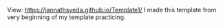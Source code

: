 View: https://jannathsyeda.github.io/Template1/
I made this template from very beginning of my template practicing.
